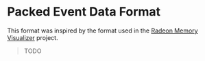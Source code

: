 # Packed Event Data Format

This format was inspired by the format used in the [Radeon Memory Visualizer](https://gpuopen.com/rmv) project.

> TODO

